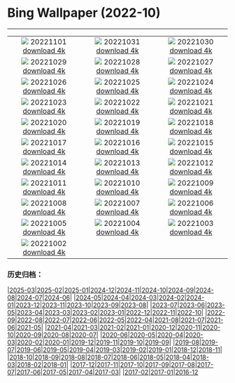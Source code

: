 # Bing Wallpaper (2022-10)
**************
| | | |
| :----: | :----: | :----: |
| ![](https://www.bing.com/th?id=OHR.Calacas_FR-FR4752711220_1920x1080.jpg) 20221101 [download 4k](https://www.bing.com/th?id=OHR.Calacas_FR-FR4752711220_UHD.jpg) | ![](https://www.bing.com/th?id=OHR.WychwoodForest_FR-FR2398175122_1920x1080.jpg) 20221031 [download 4k](https://www.bing.com/th?id=OHR.WychwoodForest_FR-FR2398175122_UHD.jpg) | ![](https://www.bing.com/th?id=OHR.SealRiver_FR-FR1987672591_1920x1080.jpg) 20221030 [download 4k](https://www.bing.com/th?id=OHR.SealRiver_FR-FR1987672591_UHD.jpg) |
| ![](https://www.bing.com/th?id=OHR.SeaAngel_FR-FR5791750033_1920x1080.jpg) 20221029 [download 4k](https://www.bing.com/th?id=OHR.SeaAngel_FR-FR5791750033_UHD.jpg) | ![](https://www.bing.com/th?id=OHR.ChocolateFair_FR-FR1725780390_1920x1080.jpg) 20221028 [download 4k](https://www.bing.com/th?id=OHR.ChocolateFair_FR-FR1725780390_UHD.jpg) | ![](https://www.bing.com/th?id=OHR.BridgeofSighs_FR-FR1544703204_1920x1080.jpg) 20221027 [download 4k](https://www.bing.com/th?id=OHR.BridgeofSighs_FR-FR1544703204_UHD.jpg) |
| ![](https://www.bing.com/th?id=OHR.BrockenSpecter_FR-FR1408040117_1920x1080.jpg) 20221026 [download 4k](https://www.bing.com/th?id=OHR.BrockenSpecter_FR-FR1408040117_UHD.jpg) | ![](https://www.bing.com/th?id=OHR.OrcusMouth_FR-FR1196570003_1920x1080.jpg) 20221025 [download 4k](https://www.bing.com/th?id=OHR.OrcusMouth_FR-FR1196570003_UHD.jpg) | ![](https://www.bing.com/th?id=OHR.GuwahatiDiwali_FR-FR0155331503_1920x1080.jpg) 20221024 [download 4k](https://www.bing.com/th?id=OHR.GuwahatiDiwali_FR-FR0155331503_UHD.jpg) |
| ![](https://www.bing.com/th?id=OHR.Knobbelzwaan_FR-FR0893259980_1920x1080.jpg) 20221023 [download 4k](https://www.bing.com/th?id=OHR.Knobbelzwaan_FR-FR0893259980_UHD.jpg) | ![](https://www.bing.com/th?id=OHR.KarstMountains_FR-FR0753680541_1920x1080.jpg) 20221022 [download 4k](https://www.bing.com/th?id=OHR.KarstMountains_FR-FR0753680541_UHD.jpg) | ![](https://www.bing.com/th?id=OHR.LacSinclair_FR-FR0616776159_1920x1080.jpg) 20221021 [download 4k](https://www.bing.com/th?id=OHR.LacSinclair_FR-FR0616776159_UHD.jpg) |
| ![](https://www.bing.com/th?id=OHR.SlothDay_FR-FR8549168317_1920x1080.jpg) 20221020 [download 4k](https://www.bing.com/th?id=OHR.SlothDay_FR-FR8549168317_UHD.jpg) | ![](https://www.bing.com/th?id=OHR.WartburgCastle_FR-FR8419207740_1920x1080.jpg) 20221019 [download 4k](https://www.bing.com/th?id=OHR.WartburgCastle_FR-FR8419207740_UHD.jpg) | ![](https://www.bing.com/th?id=OHR.GB25Anni_FR-FR8300457123_1920x1080.jpg) 20221018 [download 4k](https://www.bing.com/th?id=OHR.GB25Anni_FR-FR8300457123_UHD.jpg) |
| ![](https://www.bing.com/th?id=OHR.SwedenOwl_FR-FR8158494259_1920x1080.jpg) 20221017 [download 4k](https://www.bing.com/th?id=OHR.SwedenOwl_FR-FR8158494259_UHD.jpg) | ![](https://www.bing.com/th?id=OHR.PrinceChristianSound_FR-FR8012906395_1920x1080.jpg) 20221016 [download 4k](https://www.bing.com/th?id=OHR.PrinceChristianSound_FR-FR8012906395_UHD.jpg) | ![](https://www.bing.com/th?id=OHR.NaqsheRustam_FR-FR7870768659_1920x1080.jpg) 20221015 [download 4k](https://www.bing.com/th?id=OHR.NaqsheRustam_FR-FR7870768659_UHD.jpg) |
| ![](https://www.bing.com/th?id=OHR.RioArazas_FR-FR7737403715_1920x1080.jpg) 20221014 [download 4k](https://www.bing.com/th?id=OHR.RioArazas_FR-FR7737403715_UHD.jpg) | ![](https://www.bing.com/th?id=OHR.AlaskaMoose_FR-FR7605612765_1920x1080.jpg) 20221013 [download 4k](https://www.bing.com/th?id=OHR.AlaskaMoose_FR-FR7605612765_UHD.jpg) | ![](https://www.bing.com/th?id=OHR.AmmoniteGraveyard_FR-FR7475989141_1920x1080.jpg) 20221012 [download 4k](https://www.bing.com/th?id=OHR.AmmoniteGraveyard_FR-FR7475989141_UHD.jpg) |
| ![](https://www.bing.com/th?id=OHR.ArbresOcres_FR-FR0003744985_1920x1080.jpg) 20221011 [download 4k](https://www.bing.com/th?id=OHR.ArbresOcres_FR-FR0003744985_UHD.jpg) | ![](https://www.bing.com/th?id=OHR.ParisFall_FR-FR9840276975_1920x1080.jpg) 20221010 [download 4k](https://www.bing.com/th?id=OHR.ParisFall_FR-FR9840276975_UHD.jpg) | ![](https://www.bing.com/th?id=OHR.ChukchiSea_FR-FR7352200450_1920x1080.jpg) 20221009 [download 4k](https://www.bing.com/th?id=OHR.ChukchiSea_FR-FR7352200450_UHD.jpg) |
| ![](https://www.bing.com/th?id=OHR.GlassOctopus_FR-FR7225044238_1920x1080.jpg) 20221008 [download 4k](https://www.bing.com/th?id=OHR.GlassOctopus_FR-FR7225044238_UHD.jpg) | ![](https://www.bing.com/th?id=OHR.OberbaumBridge_FR-FR7094546471_1920x1080.jpg) 20221007 [download 4k](https://www.bing.com/th?id=OHR.OberbaumBridge_FR-FR7094546471_UHD.jpg) | ![](https://www.bing.com/th?id=OHR.BayofBiscay_FR-FR8268857098_1920x1080.jpg) 20221006 [download 4k](https://www.bing.com/th?id=OHR.BayofBiscay_FR-FR8268857098_UHD.jpg) |
| ![](https://www.bing.com/th?id=OHR.FlamingoTeacher_FR-FR8136863620_1920x1080.jpg) 20221005 [download 4k](https://www.bing.com/th?id=OHR.FlamingoTeacher_FR-FR8136863620_UHD.jpg) | ![](https://www.bing.com/th?id=OHR.CosmicCliffs_FR-FR8018346716_1920x1080.jpg) 20221004 [download 4k](https://www.bing.com/th?id=OHR.CosmicCliffs_FR-FR8018346716_UHD.jpg) | ![](https://www.bing.com/th?id=OHR.Porthuis_FR-FR7903021972_1920x1080.jpg) 20221003 [download 4k](https://www.bing.com/th?id=OHR.Porthuis_FR-FR7903021972_UHD.jpg) |
| ![](https://www.bing.com/th?id=OHR.LotsOBalloons_FR-FR7710193255_1920x1080.jpg) 20221002 [download 4k](https://www.bing.com/th?id=OHR.LotsOBalloons_FR-FR7710193255_UHD.jpg) |  |  |

### 历史归档：

|[2025-03](bing/2025-03/2025-03.md)|[2025-02](bing/2025-02/2025-02.md)|[2025-01](bing/2025-01/2025-01.md)|[2024-12](bing/2024-12/2024-12.md)|[2024-11](bing/2024-11/2024-11.md)|[2024-10](bing/2024-10/2024-10.md)|[2024-09](bing/2024-09/2024-09.md)|[2024-08](bing/2024-08/2024-08.md)|[2024-07](bing/2024-07/2024-07.md)|[2024-06](bing/2024-06/2024-06.md)|
|[2024-05](bing/2024-05/2024-05.md)|[2024-04](bing/2024-04/2024-04.md)|[2024-03](bing/2024-03/2024-03.md)|[2024-02](bing/2024-02/2024-02.md)|[2024-01](bing/2024-01/2024-01.md)|[2023-12](bing/2023-12/2023-12.md)|[2023-11](bing/2023-11/2023-11.md)|[2023-10](bing/2023-10/2023-10.md)|[2023-09](bing/2023-09/2023-09.md)|[2023-08](bing/2023-08/2023-08.md)|
|[2023-07](bing/2023-07/2023-07.md)|[2023-06](bing/2023-06/2023-06.md)|[2023-05](bing/2023-05/2023-05.md)|[2023-04](bing/2023-04/2023-04.md)|[2023-03](bing/2023-03/2023-03.md)|[2023-02](bing/2023-02/2023-02.md)|[2023-01](bing/2023-01/2023-01.md)|[2022-12](bing/2022-12/2022-12.md)|[2022-11](bing/2022-11/2022-11.md)|[2022-10](bing/2022-10/2022-10.md)|
|[2022-09](bing/2022-09/2022-09.md)|[2022-08](bing/2022-08/2022-08.md)|[2022-07](bing/2022-07/2022-07.md)|[2022-06](bing/2022-06/2022-06.md)|[2022-05](bing/2022-05/2022-05.md)|[2022-04](bing/2022-04/2022-04.md)|[2021-08](bing/2021-08/2021-08.md)|[2021-07](bing/2021-07/2021-07.md)|[2021-06](bing/2021-06/2021-06.md)|[2021-05](bing/2021-05/2021-05.md)|
|[2021-04](bing/2021-04/2021-04.md)|[2021-03](bing/2021-03/2021-03.md)|[2021-02](bing/2021-02/2021-02.md)|[2021-01](bing/2021-01/2021-01.md)|[2020-12](bing/2020-12/2020-12.md)|[2020-11](bing/2020-11/2020-11.md)|[2020-10](bing/2020-10/2020-10.md)|[2020-09](bing/2020-09/2020-09.md)|[2020-08](bing/2020-08/2020-08.md)|[2020-07](bing/2020-07/2020-07.md)|
|[2020-06](bing/2020-06/2020-06.md)|[2020-05](bing/2020-05/2020-05.md)|[2020-04](bing/2020-04/2020-04.md)|[2020-03](bing/2020-03/2020-03.md)|[2020-02](bing/2020-02/2020-02.md)|[2020-01](bing/2020-01/2020-01.md)|[2019-12](bing/2019-12/2019-12.md)|[2019-11](bing/2019-11/2019-11.md)|[2019-10](bing/2019-10/2019-10.md)|[2019-09](bing/2019-09/2019-09.md)|
|[2019-08](bing/2019-08/2019-08.md)|[2019-07](bing/2019-07/2019-07.md)|[2019-06](bing/2019-06/2019-06.md)|[2019-05](bing/2019-05/2019-05.md)|[2019-04](bing/2019-04/2019-04.md)|[2019-03](bing/2019-03/2019-03.md)|[2019-02](bing/2019-02/2019-02.md)|[2019-01](bing/2019-01/2019-01.md)|[2018-12](bing/2018-12/2018-12.md)|[2018-11](bing/2018-11/2018-11.md)|
|[2018-10](bing/2018-10/2018-10.md)|[2018-09](bing/2018-09/2018-09.md)|[2018-08](bing/2018-08/2018-08.md)|[2018-07](bing/2018-07/2018-07.md)|[2018-06](bing/2018-06/2018-06.md)|[2018-05](bing/2018-05/2018-05.md)|[2018-04](bing/2018-04/2018-04.md)|[2018-03](bing/2018-03/2018-03.md)|[2018-02](bing/2018-02/2018-02.md)|[2018-01](bing/2018-01/2018-01.md)|
|[2017-12](bing/2017-12/2017-12.md)|[2017-11](bing/2017-11/2017-11.md)|[2017-10](bing/2017-10/2017-10.md)|[2017-09](bing/2017-09/2017-09.md)|[2017-08](bing/2017-08/2017-08.md)|[2017-07](bing/2017-07/2017-07.md)|[2017-06](bing/2017-06/2017-06.md)|[2017-05](bing/2017-05/2017-05.md)|[2017-04](bing/2017-04/2017-04.md)|[2017-03](bing/2017-03/2017-03.md)|
|[2017-02](bing/2017-02/2017-02.md)|[2017-01](bing/2017-01/2017-01.md)|[2016-12](bing/2016-12/2016-12.md)